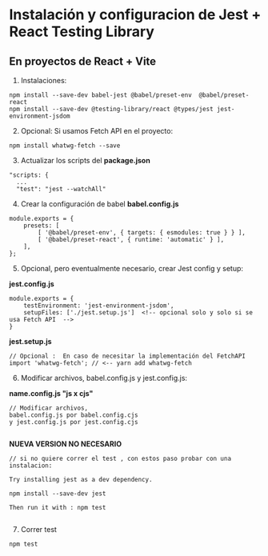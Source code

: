 # Instalación y configuracion de Jest + React Testing Library
## En proyectos de React + Vite

1. Instalaciones:
```
npm install --save-dev babel-jest @babel/preset-env  @babel/preset-react 
npm install --save-dev @testing-library/react @types/jest jest-environment-jsdom
```

2. Opcional: Si usamos Fetch API en el proyecto:
```
npm install whatwg-fetch --save
```

3. Actualizar los scripts del __package.json__
```
"scripts: {
  ...
  "test": "jest --watchAll"
```

4. Crear la configuración de babel __babel.config.js__
```
module.exports = {
    presets: [
        [ '@babel/preset-env', { targets: { esmodules: true } } ],
        [ '@babel/preset-react', { runtime: 'automatic' } ],
    ],
};
```

5. Opcional, pero eventualmente necesario, crear Jest config y setup:

__jest.config.js__  
```
module.exports = {
    testEnvironment: 'jest-environment-jsdom',
    setupFiles: ['./jest.setup.js']  <!-- opcional solo y solo si se usa Fetch API  -->
}
```

__jest.setup.js__
```
// Opcional :  En caso de necesitar la implementación del FetchAPI
import 'whatwg-fetch'; // <-- yarn add whatwg-fetch
```

6. Modificar archivos, babel.config.js y jest.config.js:

__name.config.js "js x cjs"__
```
// Modificar archivos, 
babel.config.js por babel.config.cjs 
y jest.config.js por jest.config.cjs


```

__NUEVA VERSION NO NECESARIO__

```
// si no quiere correr el test , con estos paso probar con una instalacion:

Try installing jest as a dev dependency.

npm install --save-dev jest

Then run it with : npm test


```

7. Correr test
```
npm test
```
